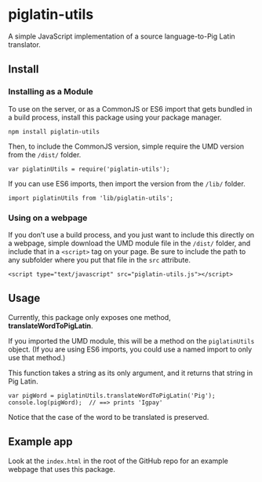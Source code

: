 # piglatin-utils

A simple JavaScript implementation of a source language-to-Pig Latin translator.

## Install

### Installing as a Module

To use on the server, or as a CommonJS or ES6 import that gets bundled in a build process, install this package using your package manager.

```
npm install piglatin-utils
```

Then, to include the CommonJS version, simple require the UMD version from the `/dist/` folder.

```
var piglatinUtils = require('piglatin-utils');
```

If you can use ES6 imports, then import the version from the `/lib/` folder.

```
import piglatinUtils from 'lib/piglatin-utils';
```

### Using on a webpage

If you don’t use a build process, and you just want to include this directly on a webpage, simple download the UMD module file in the `/dist/` folder, and include that in a `<script>` tag on your page. Be sure to include the path to any subfolder where you put that file in the `src` attribute.

```
<script type="text/javascript" src="piglatin-utils.js"></script>
```

## Usage

Currently, this package only exposes one method, **translateWordToPigLatin**.

If you imported the UMD module, this will be a method on the `piglatinUtils` object. (If you are using ES6 imports, you could use a named import to only use that method.)

This function takes a string as its only argument, and it returns that string in Pig Latin.

```
var pigWord = piglatinUtils.translateWordToPigLatin('Pig');
console.log(pigWord);  // ==> prints 'Igpay'
```

Notice that the case of the word to be translated is preserved.

## Example app

Look at the `index.html` in the root of the GitHub repo for an example webpage that uses this package.
